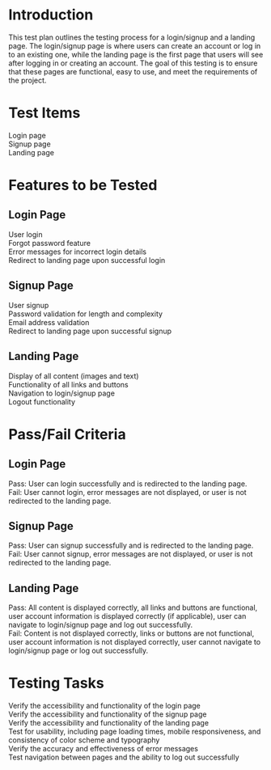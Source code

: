 <h1>Introduction</h1>
This test plan outlines the testing process for a login/signup and a landing page. The login/signup page is where users can create an account or log in to an existing one, while the landing page is the first page that users will see after logging in or creating an account. The goal of this testing is to ensure that these pages are functional, easy to use, and meet the requirements of the project.

<h1>Test Items</h1>
Login page<br>
Signup page<br>
Landing page<br>
<h1>Features to be Tested</h1>
<h2>Login Page</h2>
User login<br>
Forgot password feature<br>
Error messages for incorrect login details<br>
Redirect to landing page upon successful login<br>
<h2>Signup Page</h2>
User signup<br>
Password validation for length and complexity<br>
Email address validation<br>
Redirect to landing page upon successful signup<br>
<h2>Landing Page</h2>
Display of all content (images and text)<br>
Functionality of all links and buttons<br>
Navigation to login/signup page<br>
Logout functionality<br>

<h1>Pass/Fail Criteria</h1>
<h2>Login Page</h2>
Pass: User can login successfully and is redirected to the landing page.<br>
Fail: User cannot login, error messages are not displayed, or user is not redirected to the landing page.<br>
<h2>Signup Page</h2>
Pass: User can signup successfully and is redirected to the landing page.<br>
Fail: User cannot signup, error messages are not displayed, or user is not redirected to the landing page.<br>
<h2>Landing Page</h2>
Pass: All content is displayed correctly, all links and buttons are functional, user account information is displayed correctly (if applicable), user can navigate to login/signup page and log out successfully.<br>
Fail: Content is not displayed correctly, links or buttons are not functional, user account information is not displayed correctly, user cannot navigate to login/signup page or log out successfully.<br>
<h1>Testing Tasks</h1>
Verify the accessibility and functionality of the login page<br>
Verify the accessibility and functionality of the signup page<br>
Verify the accessibility and functionality of the landing page<br>
Test for usability, including page loading times, mobile responsiveness, and consistency of color scheme and typography<br>
Verify the accuracy and effectiveness of error messages<br>
Test navigation between pages and the ability to log out successfully<br>
